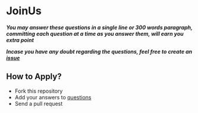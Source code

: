 # JoinUs

***You may answer these questions in a single line or 300 words paragraph, committing each question at a time as you answer them, will earn you extra point***

***Incase you have any doubt regarding the questions, feel free to create an [issue](https://github.com/redpanthers/JoinUs/issues)***

## How to Apply?

* Fork this repository
* Add your answers to [questions](https://github.com/redpanthers/JoinUs/blob/master/questions.md)
* Send a pull request
